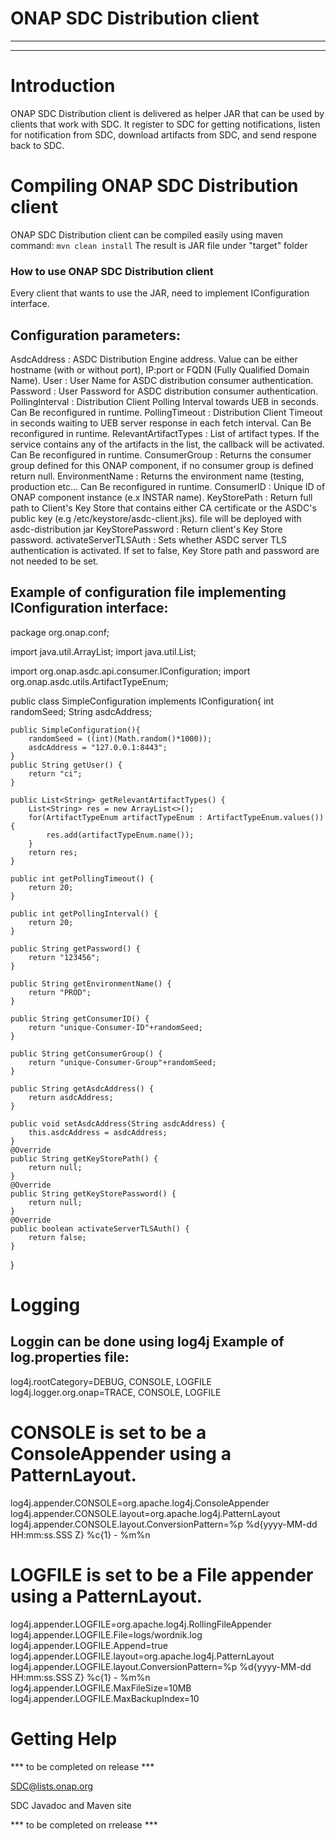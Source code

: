 # ONAP SDC Distribution client


---
---

# Introduction

ONAP SDC Distribution client is delivered as helper JAR that can be used by clients that work with SDC.
It register to SDC for getting notifications, listen for notification from SDC, download artifacts from SDC, and send respone back to SDC.


# Compiling ONAP SDC Distribution client

ONAP SDC Distribution client can be compiled easily using maven command: `mvn clean install`
The result is JAR file under "target" folder


### How to use ONAP SDC Distribution client
Every client that wants to use the JAR, need to implement IConfiguration interface.

Configuration parameters:
--------------------------
AsdcAddress 			: ASDC Distribution Engine address. Value can be either hostname (with or without port), IP:port or FQDN (Fully Qualified Domain Name).
User					: User Name for ASDC distribution consumer authentication.
Password				: User Password for ASDC distribution consumer authentication.
PollingInterval			: Distribution Client Polling Interval towards UEB in seconds. Can Be reconfigured in runtime.
PollingTimeout			: Distribution Client Timeout in seconds waiting to UEB server response in each fetch interval. Can Be reconfigured in runtime.
RelevantArtifactTypes	: List of artifact types. If the service contains any of the artifacts in the list, the callback will be activated. Can Be reconfigured in runtime.
ConsumerGroup			: Returns the consumer group defined for this ONAP component, if no consumer group is defined return null. 
EnvironmentName			: Returns the environment name (testing, production etc... Can Be reconfigured in runtime.
ConsumerID				: Unique ID of ONAP component instance (e.x INSTAR name).
KeyStorePath			: Return full path to Client's Key Store that contains either CA certificate or the ASDC's public key (e.g /etc/keystore/asdc-client.jks). file will be deployed with asdc-distribution jar
KeyStorePassword		: Return client's Key Store password.
activateServerTLSAuth	: Sets whether ASDC server TLS authentication is activated. If set to false, Key Store path and password are not needed to be set.

Example of configuration file implementing IConfiguration interface:
--------------------------------------------------------------------
package org.onap.conf;

import java.util.ArrayList;
import java.util.List;

import org.onap.asdc.api.consumer.IConfiguration;
import org.onap.asdc.utils.ArtifactTypeEnum;

public class SimpleConfiguration implements IConfiguration{
	int randomSeed;
	String asdcAddress;
	
	public SimpleConfiguration(){
		randomSeed = ((int)(Math.random()*1000));
		asdcAddress = "127.0.0.1:8443";
	}
	public String getUser() {
		return "ci";
	}
	
	public List<String> getRelevantArtifactTypes() {
		List<String> res = new ArrayList<>();
		for(ArtifactTypeEnum artifactTypeEnum : ArtifactTypeEnum.values()){
			res.add(artifactTypeEnum.name());
		}
		return res;
	}
	
	public int getPollingTimeout() {
		return 20;
	}
	
	public int getPollingInterval() {
		return 20;
	}
	
	public String getPassword() {
		return "123456";
	}
	
	public String getEnvironmentName() {
		return "PROD";
	}
	
	public String getConsumerID() {
		return "unique-Consumer-ID"+randomSeed;
	}
	
	public String getConsumerGroup() {
		return "unique-Consumer-Group"+randomSeed;
	}
	
	public String getAsdcAddress() {
		return asdcAddress;
	}
	
	public void setAsdcAddress(String asdcAddress) {
		this.asdcAddress = asdcAddress;
	}
	@Override
	public String getKeyStorePath() {
		return null;
	}
	@Override
	public String getKeyStorePassword() {
		return null;
	}
	@Override
	public boolean activateServerTLSAuth() {
		return false;
	}

}


# Logging
Loggin can be done using log4j
Example of log.properties file:
-------------------------------
log4j.rootCategory=DEBUG, CONSOLE, LOGFILE
log4j.logger.org.onap=TRACE, CONSOLE, LOGFILE

# CONSOLE is set to be a ConsoleAppender using a PatternLayout.
log4j.appender.CONSOLE=org.apache.log4j.ConsoleAppender
log4j.appender.CONSOLE.layout=org.apache.log4j.PatternLayout
log4j.appender.CONSOLE.layout.ConversionPattern=%p %d{yyyy-MM-dd HH:mm:ss.SSS Z} %c{1} - %m%n
 
# LOGFILE is set to be a File appender using a PatternLayout.
log4j.appender.LOGFILE=org.apache.log4j.RollingFileAppender
log4j.appender.LOGFILE.File=logs/wordnik.log
log4j.appender.LOGFILE.Append=true
log4j.appender.LOGFILE.layout=org.apache.log4j.PatternLayout
log4j.appender.LOGFILE.layout.ConversionPattern=%p %d{yyyy-MM-dd HH:mm:ss.SSS Z} %c{1} - %m%n
log4j.appender.LOGFILE.MaxFileSize=10MB
log4j.appender.LOGFILE.MaxBackupIndex=10


# Getting Help

*** to be completed on release ***

SDC@lists.onap.org

SDC Javadoc and Maven site
 
*** to be completed on rrelease ***

